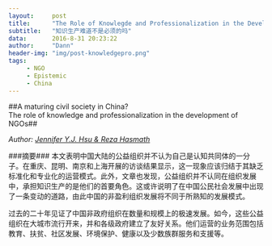 ```yaml
---
layout:     post
title:      "The Role of Knowlegde and Professionalization in the Development of NGOs"
subtitle:   "知识生产难道不是必须的吗"
data:       2016-8-31 20:23:22
author:     "Dann"
header-img: "img/post-knowledgepro.png"
tags:
     - NGO
     - Epistemic
     - China
---
```



##A maturing civil society in China?   
The role of knowledge and professionalization in the development of NGOs##

_Author: <a href="mailto:jenniferhsu@cantab.net">Jennifer Y.J. Hsu & Reza Hasmath</a>_

###摘要###
本文表明中国大陆的公益组织并不认为自己是认知共同体的一分子。在重庆、昆明、南京和上海开展的访谈结果显示，这一现象应该归结于其缺乏标准化和专业化的运营模式。此外，文章也发现，公益组织并不认同在组织发展中，承担知识生产的是他们的首要角色。这或许说明了在中国公民社会发展中出现了一条变动的道路，由此中国的非盈利组织发展将不同于所熟知的发展模式。

过去的二十年见证了中国非政府组织在数量和规模上的极速发展。如今，这些公益组织在大城市流行开来，并和各级政府建立了友好关系。他们运营的业务范围包括教育、扶贫、社区发展、环境保护、健康以及少数族群服务和支援等。